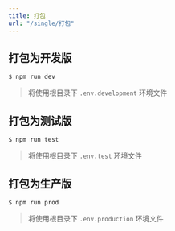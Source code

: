 ```yaml
---
title: 打包
url: "/single/打包"
---
```


## 打包为开发版

```shell
$ npm run dev
```
> 将使用根目录下 `.env.development` 环境文件

## 打包为测试版

```shell
$ npm run test
```
> 将使用根目录下 `.env.test` 环境文件

## 打包为生产版

```shell
$ npm run prod
```
> 将使用根目录下 `.env.production` 环境文件